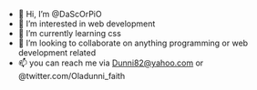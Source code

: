 - 👋 Hi, I’m @DaScOrPiO
- 👀 I’m interested in web development
- 🌱 I’m currently learning css
- 💞️ I’m looking to collaborate on anything programming or web development related
- 📫 you can reach me via Dunni82@yahoo.com or @twitter.com/Oladunni_faith

<!---
DaScOrPiO/DaScOrPiO is a ✨ special ✨ repository because its `README.md` (this file) appears on your GitHub profile.
You can click the Preview link to take a look at your changes.
--->
